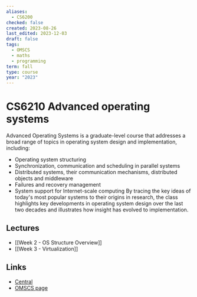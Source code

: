 ```yaml
---
aliases:
  - CS6200
checked: false
created: 2023-08-26
last_edited: 2023-12-03
draft: false
tags:
  - OMSCS
  - maths
  - programming
term: fall
type: course
year: "2023"
---
```

# CS6210 Advanced operating systems

Advanced Operating Systems is a graduate-level course that addresses a broad range of topics in operating system design and implementation, including:
- Operating system structuring
- Synchronization, communication and scheduling in parallel systems
- Distributed systems, their communication mechanisms, distributed objects and middleware
- Failures and recovery management
- System support for Internet-scale computing
By tracing the key ideas of today's most popular systems to their origins in research, the class highlights key developments in operating system design over the last two decades and illustrates how insight has evolved to implementation.

## Lectures

- [[Week 2 - OS Structure Overview]]
- [[Week 3 - Virtualization]]

## Links

- [Central](https://www.omscentral.com/courses/advanced-operating-systems/reviews)
- [OMSCS page](https://omscs.gatech.edu/cs-6210-advanced-operating-systems)
